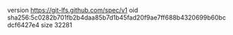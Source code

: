 version https://git-lfs.github.com/spec/v1
oid sha256:5c0282b701fb2b4daa85b7d1b45fad20f9ae7ff688b4320699b60bcdcf6427e4
size 32281

